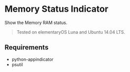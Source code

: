 Memory Status Indicator
====================

Show the Memory RAM status.


>Tested on elementaryOS Luna and Ubuntu 14.04 LTS.

## Requirements
* python-appindicator
* psutil
